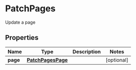 

# PatchPages

Update a page

## Properties

Name | Type | Description | Notes
------------ | ------------- | ------------- | -------------
**page** | [**PatchPagesPage**](PatchPagesPage.md) |  |  [optional]



